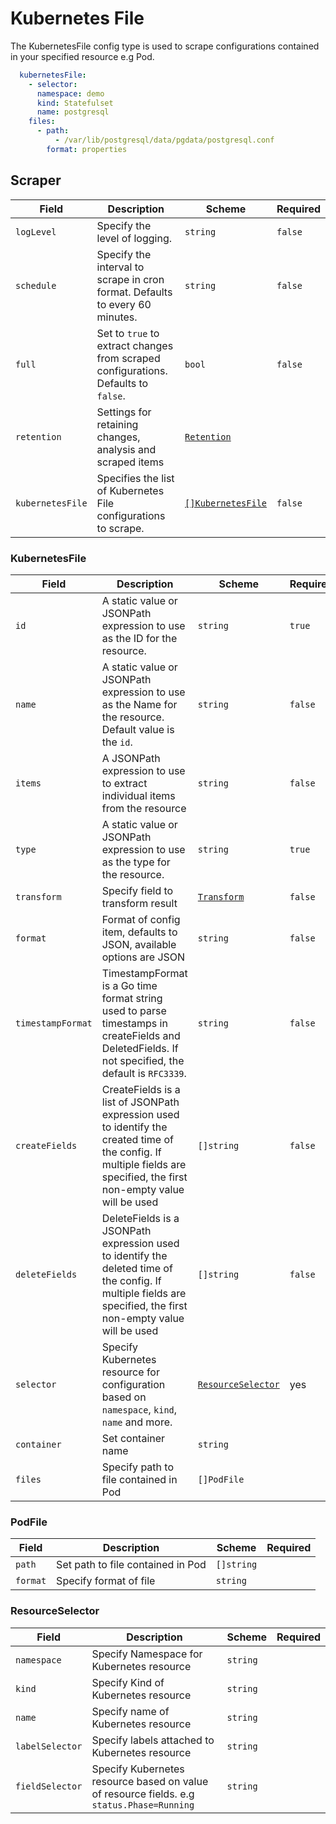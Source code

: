 # Kubernetes File

The KubernetesFile config type is used to scrape configurations contained in your specified resource e.g Pod.

```yaml
  kubernetesFile:
    - selector:
      namespace: demo
      kind: Statefulset
      name: postgresql
    files:
      - path:
          - /var/lib/postgresql/data/pgdata/postgresql.conf
        format: properties
```


## Scraper

| Field       | Description                                                                        | Scheme                    | Required |
| ----------- | ---------------------------------------------------------------------------------- | ------------------------- | -------- |
| `logLevel`  | Specify the level of logging.                                                      | `string`                  | `false`  |
| `schedule`  | Specify the interval to scrape in cron format. Defaults to every 60 minutes.       | `string`                  | `false`  |
| `full`      | Set to `true` to extract changes from scraped configurations. Defaults to `false`. | `bool`                    | `false`  |
| `retention` | Settings for retaining changes, analysis and scraped items                         | [`Retention`](/config-db/concepts/retention) |          |
| `kubernetesFile`       | Specifies the list of Kubernetes File configurations to scrape.                                | [`[]KubernetesFile`](#kubernetesfile-1)         | `false`  |

### KubernetesFile

| Field             | Description                                                                                                                                                             | Scheme                                   | Required |
| ----------------- | ----------------------------------------------------------------------------------------------------------------------------------------------------------------------- | ---------------------------------------- | -------- |
| `id`              | A static value or JSONPath expression to use as the ID for the resource.                                                                                                | `string`                                 | `true`   |
| `name`            | A static value or JSONPath expression to use as the Name for the resource. Default value is the `id`.                                                                   | `string`                                 | `false`  |
| `items`           | A JSONPath expression to use to extract individual items from the resource                                                                                              | `string`                                 | `false`  |
| `type`            | A static value or JSONPath expression to use as the type for the resource.                                                                                              | `string`                                 | `true`   |
| `transform`       | Specify field to transform result                                                                                                                                       | [`Transform`](../concepts/transform.md)  | `false`  |
| `format`          | Format of config item, defaults to JSON, available options are JSON                                                                                                     | `string`                                 | `false`  |
| `timestampFormat` | TimestampFormat is a Go time format string used to parse timestamps in createFields and DeletedFields. If not specified, the default is `RFC3339`.                      | `string`                                 | `false`  |
| `createFields`    | CreateFields is a list of JSONPath expression used to identify the created time of the config. If multiple fields are specified, the first non-empty value will be used | `[]string`                               | `false`  |
| `deleteFields`    | DeleteFields is a JSONPath expression used to identify the deleted time of the config. If multiple fields are specified, the first non-empty value will be used         | `[]string`                               | `false`  |
| `selector`        | Specify Kubernetes resource for configuration based on `namespace`, `kind`, `name` and more.                                                                            | [`ResourceSelector`](./resourceselector) | yes      |
| `container`       | Set container name                                                                                                                                                      | `string`                                 |          |
| `files`           | Specify path to file contained in Pod                                                                                                                                   | `[]PodFile`                              |          |

### PodFile

| Field    | Description                       | Scheme     | Required |
| -------- | --------------------------------- | ---------- | -------- |
| `path`   | Set path to file contained in Pod | `[]string` |          |
| `format` | Specify format of file            | `string`   |          |

### ResourceSelector

| Field           | Description                                                                               | Scheme   | Required |
| --------------- | ----------------------------------------------------------------------------------------- | -------- | -------- |
| `namespace`     | Specify Namespace for Kubernetes resource                                                 | `string` |          |
| `kind`          | Specify Kind of Kubernetes resource                                                       | `string` |          |
| `name`          | Specify name of Kubernetes resource                                                       | `string` |          |
| `labelSelector` | Specify labels attached to Kubernetes resource                                            | `string` |          |
| `fieldSelector` | Specify Kubernetes resource based on value of resource fields. e.g `status.Phase=Running` | `string` |          |
